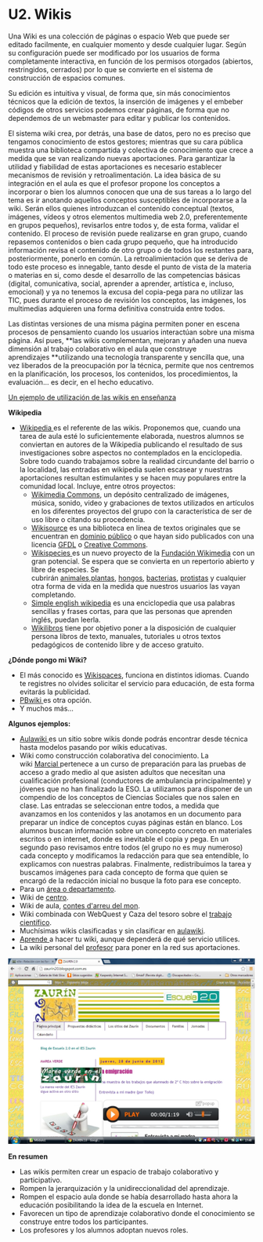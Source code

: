 
# U2. Wikis

Una Wiki es una colección de páginas o espacio Web que puede ser editado facilmente, en cualquier momento y desde cualquier lugar. Según su configuración puede ser modificado por los usuarios de forma completamente interactiva, en función de los permisos otorgados (abiertos, restringidos, cerrados) por lo que se convierte en el sistema de construcción de espacios comunes.

Su edición es intuitiva y visual, de forma que, sin más conocimientos técnicos que la edición de textos, la inserción de imágenes y el embeber códigos de otros servicios podemos crear páginas, de forma que no dependemos de un webmaster para editar y publicar los contenidos.

El sistema wiki crea, por detrás, una base de datos, pero no es preciso que tengamos conocimiento de estos gestores; mientras que su cara pública muestra una biblioteca compartida y colectiva de conocimiento que crece a medida que se van realizando nuevas aportaciones. Para garantizar la utilidad y fiabilidad de estas aportaciones es necesario establecer mecanismos de revisión y retroalimentación. La idea básica de su integración en el aula es que el profesor propone los conceptos a incorporar o bien los alumnos conocen que una de sus tareas a lo largo del tema es ir anotando aquellos conceptos susceptibles de incorporarse a la wiki. Serán ellos quienes introduzcan el contenido conceptual (textos, imágenes, vídeos y otros elementos multimedia web 2.0, preferentemente en grupos pequeños), revisarlos entre todos y, de esta forma, validar el contenido. El proceso de revisión puede realizarse en gran grupo, cuando repasemos contenidos o bien cada grupo pequeño, que ha introducido información revisa el contenido de otro grupo o de todos los restantes para, posteriormente, ponerlo en común. La retroalimientación que se deriva de todo este proceso es innegable, tanto desde el punto de vista de la materia o materias en si, como desde el desarrollo de las competencias básicas (digital, comunicativa, social, aprender a aprender, artística e, incluso, emocional) y ya no tenemos la excusa del copia-pega para no utilizar las TIC, pues durante el proceso de revisión los conceptos, las imágenes, los multimedias adquieren una forma definitiva construida entre todos.

Las distintas versiones de una misma página permiten poner en escena procesos de pensamiento cuando los usuarios interactúan sobre una misma página. Así pues, **las wikis complementan, mejoran y añaden una nueva dimensión al trabajo colaborativo en el aula que construye aprendizajes **utilizando una tecnología transparente y sencilla que, una vez liberados de la preocupación por la técnica, permite que nos centremos en la planificación, los procesos, los contenidos, los procedimientos, la evaluación... es decir, en el hecho educativo.

[Un ejemplo de utilización de las wikis en enseñanza](https://www.scribd.com/document/36615552/Wikis-en-Educacion#from_embed)

**Wikipedia**

*   [Wikipedia ](http://es.wikipedia.org/wiki/Wikipedia:Portada)es el referente de las wikis. Proponemos que, cuando una tarea de aula esté lo suficientemente elaborada, nuestros alumnos se conviertan en autores de la Wikipedia publicando el resultado de sus investigaciones sobre aspectos no contemplados en la enciclopedia. Sobre todo cuando trabajamos sobre la realidad circundante del barrio o la localidad, las entradas en wikipedia suelen escasear y nuestras aportaciones resultan estimulantes y se hacen muy populares entre la comunidad local. Incluye, entre otros proyectos:   
    *   [Wikimedia Commons](http://commons.wikimedia.org/wiki/Portada), un depósito centralizado de imágenes, música, sonido, video y grabaciones de textos utilizados en artículos en los diferentes proyectos del grupo con la característica de ser de uso libre o citando su procedencia.
    *   [Wikisource](http://es.wikisource.org/wiki/Portada) es una biblioteca en línea de textos originales que se encuentran en [dominio público](http://es.wikipedia.org/wiki/dominio_p%C3%BAblico "w:dominio público") o que hayan sido publicados con una licencia [GFDL](http://www.aularagon.org/Files/UserFiles/File/wiki/GNU/GFDL "GNU/GFDL") o [Creative Commons](http://creativecommons.org/licenses/by-sa/3.0/deed.es_CL).
    *   [Wikispecies ](http://species.wikimedia.org/wiki/Portada)es un nuevo proyecto de la [Fundación Wikimedia](http://wikimediafoundation.org/wiki/Portada "wikimedia:Portada") con un gran potencial. Se espera que se convierta en un repertorio abierto y libre de especies. Se cubrirán [animales](http://es.wikipedia.org/wiki/Animal "es:Animal"),[plantas](http://es.wikipedia.org/wiki/Planta "es:Planta"), [hongos](http://es.wikipedia.org/wiki/Hongo "es:Hongo"), [bacterias](http://es.wikipedia.org/wiki/bacteria "es:bacteria"), [protistas](http://es.wikipedia.org/wiki/Protista "es:Protista") y cualquier otra forma de vida en la medida que nuestros usuarios las vayan completando.
    *   [Simple english wikipedia](http://simple.wikipedia.org/wiki/Main_Page) es una enciclopedia que usa palabras sencillas y frases cortas, para que las personas que aprenden inglés, puedan leerla.
    *   [Wikilibros](http://es.wikibooks.org/wiki/Portada) tiene por objetivo poner a la disposición de cualquier persona libros de texto, manuales, tutoriales u otros textos pedagógicos de contenido libre y de acceso gratuito.



**¿Dónde pongo mi Wiki?**

*   El más conocido es [Wikispaces](http://www.wikispaces.com/), funciona en distintos idiomas. Cuando te registres no olvides solicitar el servicio para educación, de esta forma evitarás la publicidad.
*   [PBwiki ](http://www.genbeta.com/web/pbwiki-20-beta-monta-tu-propio-wiki)es otra opción.
*   Y muchos más...



**Algunos ejemplos:**

*   [Aulawiki ](http://aulablog21.wikispaces.com/EduWikis)es un sitio sobre wikis donde podrás encontrar desde técnica hasta modelos pasando por wikis educativas.
*   Wiki como construcción colaborativa del conocimiento. La wiki [Marcial ](http://marcial.wikispaces.com/)pertenece a un curso de preparación para las pruebas de acceso a grado medio al que asisten adultos que necesitan una cualificación profesional (conductores de ambulancia principalmente) y jóvenes que no han finalizado la ESO. La utilizamos para disponer de un compendio de los conceptos de Ciencias Sociales que nos salen en clase. Las entradas se seleccionan entre todos, a medida que avanzamos en los contenidos y las anotamos en un documento para preparar un índice de conceptos cuyas páginas están en blanco. Los alumnos buscan información sobre un concepto concreto en materiales escritos o en internet, donde es inevitable el copia y pega. En un segundo paso revisamos entre todos (el grupo no es muy numeroso) cada concepto y modificamos la redacción para que sea entendible, lo explicamos con nuestras palabras. Finalmente, redistribuimos la tarea y buscamos imágenes para cada concepto de forma que quien se encargó de la redacción inicial no busque la foto para ese concepto.
*   Para un [área o departamento](http://www.rafaelrobles.com/wiki/index.php?title=P%C3%A1gina_Principal).
*   Wiki de [centro](http://www.juntadeandalucia.es/averroes/~04001205/pmwiki/pmwiki.php).
*   Wiki de aula, [contes d'arreu del mon](http://contesdelmon.wikispaces.com/Presentaci%C3%B3).
*   Wiki combinada con WebQuest y Caza del tesoro sobre el [trabajo científico](http://www.juntadeandalucia.es/averroes/~04001205/pmwiki/pmwiki.php?n=Fyq.ElTrabajoCient%edfico).
*   Muchísimas wikis clasificadas y sin clasificar en [aulawiki](http://aulablog21.wikispaces.com/EduWikis).
*   [Aprende ](http://aulablog21.wikispaces.com/TALLER+DE+WIKIS)a hacer tu wiki, aunque dependerá de qué servicio utilices.
*   La wiki personal del [profesor](http://jr20.wikispaces.com/) para poner en la red sus aportaciones.



[![8.4.Captura pantalla.Imagen propia.](img/capturadaies_zaurin.jpg)](http://zaurin20.blogspot.com.es/)


**En resumen**

*   Las wikis permiten crear un espacio de trabajo colaborativo y participativo.
*   Rompen la jerarquización y la unidireccionalidad del aprendizaje.
*   Rompen el espacio aula donde se había desarrollado hasta ahora la educación posibilitando la idea de la escuela en Internet.
*   Favorecen un tipo de aprendizaje colaborativo donde el conocimiento se construye entre todos los participantes.
*   Los profesores y los alumnos adoptan nuevos roles.